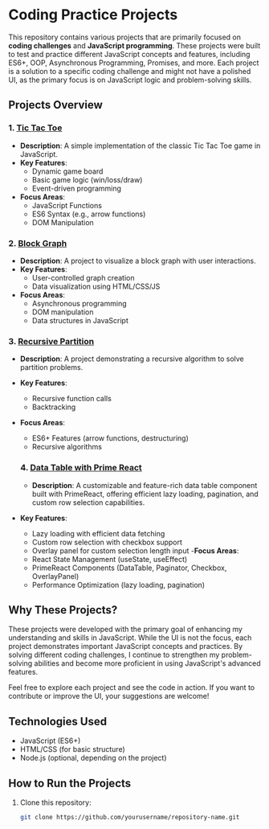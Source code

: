 # Coding Practice Projects

This repository contains various projects that are primarily focused on **coding challenges** and **JavaScript programming**. These projects were built to test and practice different JavaScript concepts and features, including ES6+, OOP, Asynchronous Programming, Promises, and more. Each project is a solution to a specific coding challenge and might not have a polished UI, as the primary focus is on JavaScript logic and problem-solving skills.

## Projects Overview

### 1. **[Tic Tac Toe](./tic_tac_toe)**

- **Description**: A simple implementation of the classic Tic Tac Toe game in JavaScript.
- **Key Features**:
  - Dynamic game board
  - Basic game logic (win/loss/draw)
  - Event-driven programming
- **Focus Areas**:
  - JavaScript Functions
  - ES6 Syntax (e.g., arrow functions)
  - DOM Manipulation

### 2. **[Block Graph](./ts-block-graph)**

- **Description**: A project to visualize a block graph with user interactions.
- **Key Features**:
  - User-controlled graph creation
  - Data visualization using HTML/CSS/JS
- **Focus Areas**:
  - Asynchronous programming
  - DOM manipulation
  - Data structures in JavaScript

### 3. **[Recursive Partition](./ts-recursive-partition)**

- **Description**: A project demonstrating a recursive algorithm to solve partition problems.
- **Key Features**:
  - Recursive function calls
  - Backtracking
- **Focus Areas**:

  - ES6+ Features (arrow functions, destructuring)
  - Recursive algorithms

  ### 4. **[Data Table with Prime React](./data-table-primereact)**

  - **Description**: A customizable and feature-rich data table component built with PrimeReact, offering efficient lazy loading, pagination, and custom row selection capabilities.

- **Key Features**:
  - Lazy loading with efficient data fetching
  - Custom row selection with checkbox support
  - Overlay panel for custom selection length input -**Focus Areas**:
  - React State Management (useState, useEffect)
  - PrimeReact Components (DataTable, Paginator, Checkbox, OverlayPanel)
  - Performance Optimization (lazy loading, pagination)

## Why These Projects?

These projects were developed with the primary goal of enhancing my understanding and skills in JavaScript. While the UI is not the focus, each project demonstrates important JavaScript concepts and practices. By solving different coding challenges, I continue to strengthen my problem-solving abilities and become more proficient in using JavaScript's advanced features.

Feel free to explore each project and see the code in action. If you want to contribute or improve the UI, your suggestions are welcome!

## Technologies Used

- JavaScript (ES6+)
- HTML/CSS (for basic structure)
- Node.js (optional, depending on the project)

## How to Run the Projects

1. Clone this repository:
   ```bash
   git clone https://github.com/yourusername/repository-name.git
   ```
